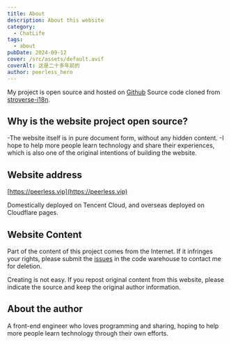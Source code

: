 ```yaml
---
title: About
description: About this website
category:
  - ChatLife
tags:
  - about
pubDate: 2024-09-12
cover: /src/assets/default.avif
coverAlt: 这是二十多年前的
author: peerless_hero
---
```


My project is open source and hosted on [Github](https://github.com/peerless-hero/peerless-lessons-learned) Source code cloned from [stroverse-i18n](https://github.com/isooosi/astroverse-i18n).

## Why is the website project open source?

-The website itself is in pure document form, without any hidden content.
-I hope to help more people learn technology and share their experiences, which is also one of the original intentions of building the website.

## Website address

[https://peerless.vip](https://peerless.vip)

Domestically deployed on Tencent Cloud, and overseas deployed on Cloudflare pages.

## Website Content

Part of the content of this project comes from the Internet. If it infringes your rights, please submit the [issues](https://github.com/peerless-hero/peerless-lessons-learned/issues) in the code warehouse to contact me for deletion.

Creating is not easy. If you repost original content from this website, please indicate the source and keep the original author information.

## About the author

A front-end engineer who loves programming and sharing, hoping to help more people learn technology through their own efforts.
